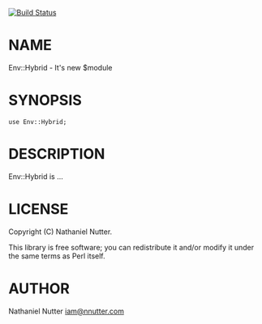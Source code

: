 [![Build Status](https://travis-ci.org/nnutter/Env-Hybrid.png?branch=master)](https://travis-ci.org/nnutter/Env-Hybrid)
# NAME

Env::Hybrid - It's new $module

# SYNOPSIS

    use Env::Hybrid;

# DESCRIPTION

Env::Hybrid is ...

# LICENSE

Copyright (C) Nathaniel Nutter.

This library is free software; you can redistribute it and/or modify
it under the same terms as Perl itself.

# AUTHOR

Nathaniel Nutter <iam@nnutter.com>
